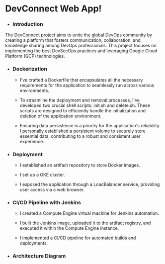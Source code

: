 <h1>DevConnect Web App!</h1>

* <h3>Introduction</h3>
The DevConnect project aims to unite the global DevOps community by creating a platform that fosters communication, collaboration, and knowledge sharing among DevOps professionals. This project focuses on implementing the best DevSecOps practices and leveraging Google Cloud Platform (GCP) technologies.

* <h3>Dockerization</h3>

    * I've crafted a Dockerfile that encapsulates all the necessary requirements for the application to seamlessly run across various environments.

    * To streamline the deployment and removal processes, I've developed two crucial shell scripts: init.sh and delete.sh. These scripts are designed to efficiently handle the initialization and deletion of the application environment.

    * Ensuring data persistence is a priority for the application's reliability. I personally established a persistent volume to securely store essential data, contributing to a robust and consistent user experience.

* <h3>Deployment</h3>

    * I established an artifact repository to store Docker images.

    * I set up a  GKE cluster.

    * I exposed the application through a LoadBalancer service, providing user access via a web browser.
      
* <h3>CI/CD Pipeline with Jenkins</h3>

    * I created a Compute Engine virtual machine for Jenkins automation.

    * I built the Jenkins image, uploaded it to the artifact registry, and executed it within the Compute Engine instance.

    * I implemented a CI/CD pipeline for automated builds and deployments.
      
* <h3>Architecture Diagram</h3>

